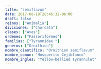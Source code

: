 ```yaml
---
title: "semiflavum"
date: 2017-08-18T20:46:32-06:00
draft: false
reinos: ["Animalia"]
divisiones: ["Chordata"]
clases: ["Aves"]
ordenes: ["Passeriformes"]
familias: ["Tyrannidae "]
generos: ["Ornithion"]
nombre_cientifico: "Ornithion semiflavum"
nombre_comun: "Mosquerito Cejiblanco"
nombre_ingles: "Yellow-bellied Tyrannulet"
---
```

